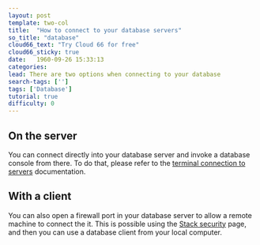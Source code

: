 ```yaml
---
layout: post
template: two-col
title:  "How to connect to your database servers"
so_title: "database"
cloud66_text: "Try Cloud 66 for free"
cloud66_sticky: true
date:   1960-09-26 15:33:13
categories: 
lead: There are two options when connecting to your database
search-tags: ['']
tags: ['Database']
tutorial: true
difficulty: 0
---
```


## On the server

You can connect directly into your database server and invoke a database console from there. To do that, please refer to the [terminal connection to servers](/building-your-stack/ssh-to-your-server) documentation.

## With a client

You can also open a firewall port in your database server to allow a remote machine to connect the it. This is possible using the [Stack security](http://help.cloud66.com/building-your-stack/stack-network-settings) page, and then you can use a database client from your local computer.
